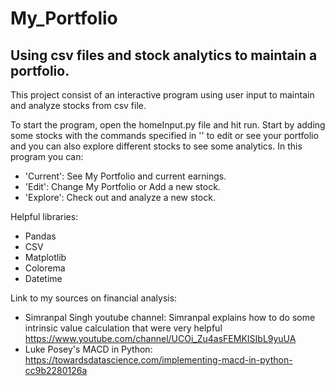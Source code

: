 # My_Portfolio
Using csv files and stock analytics to maintain a portfolio. 
-

This project consist of an interactive program using user input to maintain and analyze stocks from csv file.

To start the program, open the homeInput.py file and hit run. Start by adding some stocks with the commands specified in '' to edit or see your portfolio and you can also explore different stocks to see some analytics. In this program you can:
- 'Current': See My Portfolio and current earnings.
- 'Edit': Change My Portfolio or Add a new stock.
- 'Explore': Check out and analyze a new stock.

Helpful libraries:
- Pandas
- CSV
- Matplotlib
- Colorema
- Datetime

Link to my sources on financial analysis:
- Simranpal Singh youtube channel: Simranpal explains how to do some intrinsic value calculation that were very helpful https://www.youtube.com/channel/UCOi_Zu4asFEMKISIbL9yuUA
- Luke Posey's MACD in Python: https://towardsdatascience.com/implementing-macd-in-python-cc9b2280126a
